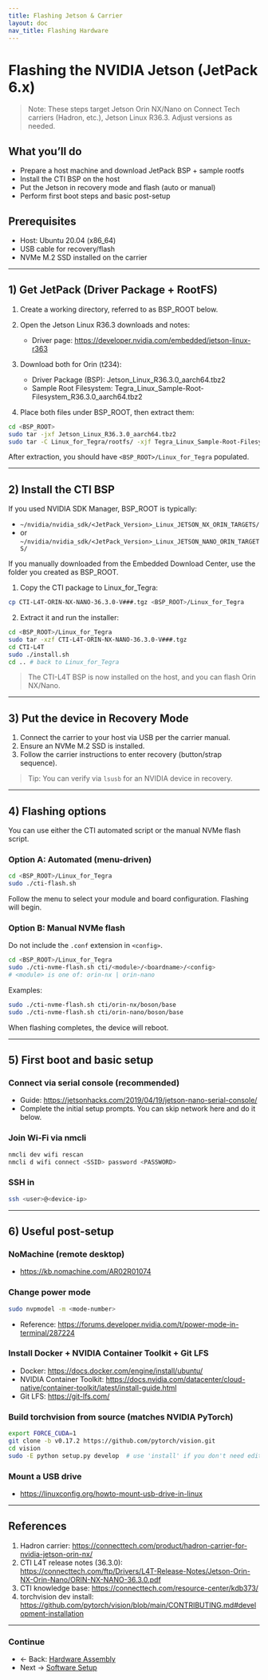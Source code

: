 ```yaml
---
title: Flashing Jetson & Carrier
layout: doc
nav_title: Flashing Hardware
---
```


# Flashing the NVIDIA Jetson (JetPack 6.x)

> Note: These steps target Jetson Orin NX/Nano on Connect Tech carriers (Hadron, etc.), Jetson Linux R36.3. Adjust versions as needed.

## What you’ll do
- Prepare a host machine and download JetPack BSP + sample rootfs
- Install the CTI BSP on the host
- Put the Jetson in recovery mode and flash (auto or manual)
- Perform first boot steps and basic post-setup

## Prerequisites
- Host: Ubuntu 20.04 (x86_64)
- USB cable for recovery/flash
- NVMe M.2 SSD installed on the carrier

---

## 1) Get JetPack (Driver Package + RootFS)

1) Create a working directory, referred to as BSP_ROOT below.

2) Open the Jetson Linux R36.3 downloads and notes:
   - Driver page: https://developer.nvidia.com/embedded/jetson-linux-r363

3) Download both for Orin (t234):
   - Driver Package (BSP): Jetson_Linux_R36.3.0_aarch64.tbz2
   - Sample Root Filesystem: Tegra_Linux_Sample-Root-Filesystem_R36.3.0_aarch64.tbz2

4) Place both files under BSP_ROOT, then extract them:

```bash
cd <BSP_ROOT>
sudo tar -jxf Jetson_Linux_R36.3.0_aarch64.tbz2
sudo tar -C Linux_for_Tegra/rootfs/ -xjf Tegra_Linux_Sample-Root-Filesystem_R36.3.0_aarch64.tbz2
```

After extraction, you should have `<BSP_ROOT>/Linux_for_Tegra` populated.

---

## 2) Install the CTI BSP

If you used NVIDIA SDK Manager, BSP_ROOT is typically:
- `~/nvidia/nvidia_sdk/<JetPack_Version>_Linux_JETSON_NX_ORIN_TARGETS/`
- or `~/nvidia/nvidia_sdk/<JetPack_Version>_Linux_JETSON_NANO_ORIN_TARGETS/`

If you manually downloaded from the Embedded Download Center, use the folder you created as BSP_ROOT.

1) Copy the CTI package to Linux_for_Tegra:

```bash
cp CTI-L4T-ORIN-NX-NANO-36.3.0-V###.tgz <BSP_ROOT>/Linux_for_Tegra
```

2) Extract it and run the installer:

```bash
cd <BSP_ROOT>/Linux_for_Tegra
sudo tar -xzf CTI-L4T-ORIN-NX-NANO-36.3.0-V###.tgz
cd CTI-L4T
sudo ./install.sh
cd .. # back to Linux_for_Tegra
```

> The CTI-L4T BSP is now installed on the host, and you can flash Orin NX/Nano.

---

## 3) Put the device in Recovery Mode

1) Connect the carrier to your host via USB per the carrier manual.
2) Ensure an NVMe M.2 SSD is installed.
3) Follow the carrier instructions to enter recovery (button/strap sequence).

> Tip: You can verify via `lsusb` for an NVIDIA device in recovery.

---

## 4) Flashing options

You can use either the CTI automated script or the manual NVMe flash script.

### Option A: Automated (menu-driven)

```bash
cd <BSP_ROOT>/Linux_for_Tegra
sudo ./cti-flash.sh
```
Follow the menu to select your module and board configuration. Flashing will begin.

### Option B: Manual NVMe flash

Do not include the `.conf` extension in `<config>`.

```bash
cd <BSP_ROOT>/Linux_for_Tegra
sudo ./cti-nvme-flash.sh cti/<module>/<boardname>/<config>
# <module> is one of: orin-nx | orin-nano
```
Examples:
```bash
sudo ./cti-nvme-flash.sh cti/orin-nx/boson/base
sudo ./cti-nvme-flash.sh cti/orin-nano/boson/base
```

When flashing completes, the device will reboot.

---

## 5) First boot and basic setup

### Connect via serial console (recommended)
- Guide: https://jetsonhacks.com/2019/04/19/jetson-nano-serial-console/
- Complete the initial setup prompts. You can skip network here and do it below.

### Join Wi‑Fi via nmcli
```bash
nmcli dev wifi rescan
nmcli d wifi connect <SSID> password <PASSWORD>
```

### SSH in
```bash
ssh <user>@<device-ip>
```

---

## 6) Useful post-setup

### NoMachine (remote desktop)
- https://kb.nomachine.com/AR02R01074

### Change power mode
```bash
sudo nvpmodel -m <mode-number>
```
- Reference: https://forums.developer.nvidia.com/t/power-mode-in-terminal/287224

### Install Docker + NVIDIA Container Toolkit + Git LFS
- Docker: https://docs.docker.com/engine/install/ubuntu/
- NVIDIA Container Toolkit: https://docs.nvidia.com/datacenter/cloud-native/container-toolkit/latest/install-guide.html
- Git LFS: https://git-lfs.com/

### Build torchvision from source (matches NVIDIA PyTorch)
```bash
export FORCE_CUDA=1
git clone -b v0.17.2 https://github.com/pytorch/vision.git
cd vision
sudo -E python setup.py develop  # use 'install' if you don't need editable mode
```

### Mount a USB drive
- https://linuxconfig.org/howto-mount-usb-drive-in-linux

---

## References
1) Hadron carrier: https://connecttech.com/product/hadron-carrier-for-nvidia-jetson-orin-nx/
2) CTI L4T release notes (36.3.0): https://connecttech.com/ftp/Drivers/L4T-Release-Notes/Jetson-Orin-NX-Orin-Nano/ORIN-NX-NANO-36.3.0.pdf
3) CTI knowledge base: https://connecttech.com/resource-center/kdb373/
4) torchvision dev install: https://github.com/pytorch/vision/blob/main/CONTRIBUTING.md#development-installation

---

### Continue
- ← Back: [Hardware Assembly](./1_hardware_assembly.md)
- Next → [Software Setup](./3_software_setup.md)

